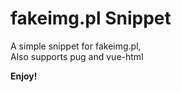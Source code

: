 # fakeimg.pl Snippet

A simple snippet for fakeimg.pl,  
Also supports pug and vue-html

**Enjoy!**
